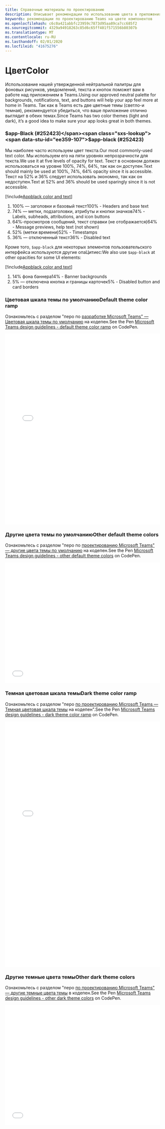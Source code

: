```yaml
---
title: Справочные материалы по проектированию
description: Описывает рекомендации по использованию цвета в приложениях
keywords: рекомендации по проектированию Teams на цвете компонентов
ms.openlocfilehash: c6c0a421abbfc23959c7873d95aa89ca7cc685f2
ms.sourcegitcommit: 4329a94918263c85d6c65ff401f571556b80307b
ms.translationtype: MT
ms.contentlocale: ru-RU
ms.lasthandoff: 02/01/2020
ms.locfileid: "41675276"
---
```

# <a name="color"></a><span data-ttu-id="ee359-104">Цвет</span><span class="sxs-lookup"><span data-stu-id="ee359-104">Color</span></span>

<span data-ttu-id="ee359-105">Использование нашей утвержденной нейтральной палитры для фоновых рисунков, уведомлений, текста и кнопок поможет вам в работе над приложением в Teams.</span><span class="sxs-lookup"><span data-stu-id="ee359-105">Using our approved neutral palette for backgrounds, notifications, text, and buttons will help your app feel more at home in Teams.</span></span> <span data-ttu-id="ee359-106">Так как в Teams есть две цветные темы (светло-и темная), рекомендуется убедиться, что ваше приложение отлично выглядит в обеих темах.</span><span class="sxs-lookup"><span data-stu-id="ee359-106">Since Teams has two color themes (light and dark), it’s a good idea to make sure your app looks great in both themes.</span></span>

### <a name="app-black-252423"></a><span data-ttu-id="ee359-107">$app-Black (#252423)</span><span class="sxs-lookup"><span data-stu-id="ee359-107">$app-black (#252423)</span></span>

<span data-ttu-id="ee359-108">Мы наиболее часто используем цвет текста.</span><span class="sxs-lookup"><span data-stu-id="ee359-108">Our most commonly-used text color.</span></span> <span data-ttu-id="ee359-109">Мы используем его на пяти уровнях непрозрачности для текста.</span><span class="sxs-lookup"><span data-stu-id="ee359-109">We use it at five levels of opacity for text.</span></span> <span data-ttu-id="ee359-110">Текст в основном должен использоваться на уровне 100%, 74%, 64%, так как он доступен.</span><span class="sxs-lookup"><span data-stu-id="ee359-110">Text should mainly be used at 100%, 74%, 64% opacity since it is accessible.</span></span> <span data-ttu-id="ee359-111">Текст на 52% и 36% следует использовать экономно, так как он недоступен.</span><span class="sxs-lookup"><span data-stu-id="ee359-111">Text at 52% and 36% should be used sparingly since it is not accessible.</span></span>

[!include[Appblack color and text](~/includes/design/color-image-appblack-text.html)]

1. <span data-ttu-id="ee359-112">100% — заголовки и базовый текст</span><span class="sxs-lookup"><span data-stu-id="ee359-112">100% - Headers and base text</span></span>
2. <span data-ttu-id="ee359-113">74% — метки, подзаголовки, атрибуты и кнопки значков</span><span class="sxs-lookup"><span data-stu-id="ee359-113">74% - Labels, subheads, attributions, and icon buttons</span></span>
3. <span data-ttu-id="ee359-114">64%-просмотров сообщений, текст справки (не отображается)</span><span class="sxs-lookup"><span data-stu-id="ee359-114">64% - Message previews, help text (not shown)</span></span>
4. <span data-ttu-id="ee359-115">52% (метки времени)</span><span class="sxs-lookup"><span data-stu-id="ee359-115">52% - Timestamps</span></span>
5. <span data-ttu-id="ee359-116">36% — отключенный текст</span><span class="sxs-lookup"><span data-stu-id="ee359-116">36% - Disabled text</span></span>

<span data-ttu-id="ee359-117">Кроме того, `$app-black` для некоторых элементов пользовательского интерфейса используются другие опаЦитиес:</span><span class="sxs-lookup"><span data-stu-id="ee359-117">We also use `$app-black` at other opacities for some UI elements:</span></span>

[!include[Appblack color and text](~/includes/design/color-image-appblack-ui.html)]

1. <span data-ttu-id="ee359-118">14% фона баннера</span><span class="sxs-lookup"><span data-stu-id="ee359-118">14% - Banner backgrounds</span></span>
2. <span data-ttu-id="ee359-119">5% — отключена кнопка и границы карточек</span><span class="sxs-lookup"><span data-stu-id="ee359-119">5% - Disabled button and card borders</span></span>

### <a name="default-theme-color-ramp"></a><span data-ttu-id="ee359-120">Цветовая шкала темы по умолчанию</span><span class="sxs-lookup"><span data-stu-id="ee359-120">Default theme color ramp</span></span>

<span data-ttu-id="ee359-121">Ознакомьтесь с разделом "перо по [разработке Microsoft Teams" — Цветовая шкала темы по умолчанию](https://codepen.io/msteams/pen/KyPmqL/) на кодепен.</span><span class="sxs-lookup"><span data-stu-id="ee359-121">See the Pen [Microsoft Teams design guidelines - default theme color ramp](https://codepen.io/msteams/pen/KyPmqL/) on CodePen.</span></span>

<iframe height='620' scrolling='no' title='<span data-ttu-id="ee359-122">Рекомендации по проектированию Microsoft Teams — цветовая шкала темы по умолчанию</span><span class="sxs-lookup"><span data-stu-id="ee359-122">Microsoft Teams design guidelines - default theme color ramp</span></span>' src='//codepen.io/msteams/embed/KyPmqL/?height=682&theme-id=31655&default-tab=result&embed-version=2' frameborder='no' allowtransparency='true' allowfullscreen='true' style='width: 100%;'><span data-ttu-id="ee359-123">Ознакомьтесь с разделом "перо по <a href='https://codepen.io/msteams/pen/KyPmqL/'>разработке Microsoft Teams" — Цветовая шкала по умолчанию</a> Microsoft Teams (<a href='https://codepen.io/msteams'>@msteams</a>) на <a href='https://codepen.io'>кодепен</a>.</span><span class="sxs-lookup"><span data-stu-id="ee359-123">See the Pen <a href='https://codepen.io/msteams/pen/KyPmqL/'>Microsoft Teams design guidelines - default theme color ramp</a> by Microsoft Teams (<a href='https://codepen.io/msteams'>@msteams</a>) on <a href='https://codepen.io'>CodePen</a>.</span></span>
</iframe>

### <a name="other-default-theme-colors"></a><span data-ttu-id="ee359-124">Другие цвета темы по умолчанию</span><span class="sxs-lookup"><span data-stu-id="ee359-124">Other default theme colors</span></span>

<span data-ttu-id="ee359-125">Ознакомьтесь с разделом "перо по [проектированию Microsoft Teams" — другие цвета темы по умолчанию](https://codepen.io/msteams/pen/zPOdYJ/) на кодепен.</span><span class="sxs-lookup"><span data-stu-id="ee359-125">See the Pen [Microsoft Teams design guidelines - other default theme colors](https://codepen.io/msteams/pen/zPOdYJ/) on CodePen.</span></span>

<iframe height='392' scrolling='no' title='<span data-ttu-id="ee359-126">Рекомендации по проектированию Microsoft Teams — другие цвета темы по умолчанию</span><span class="sxs-lookup"><span data-stu-id="ee359-126">Microsoft Teams design guidelines - other default theme colors</span></span>' src='//codepen.io/msteams/embed/zPOdYJ/?height=442&theme-id=31655&default-tab=result&embed-version=2' frameborder='no' allowtransparency='true' allowfullscreen='true' style='width: 100%;'><span data-ttu-id="ee359-127">Ознакомьтесь с разделом "перо по <a href='https://codepen.io/msteams/pen/zPOdYJ/'>проектированию Microsoft Teams" — другие цвета темы по умолчанию</a> в Microsoft Teams (<a href='https://codepen.io/msteams'>@msteams</a>) на <a href='https://codepen.io'>кодепен</a>.</span><span class="sxs-lookup"><span data-stu-id="ee359-127">See the Pen <a href='https://codepen.io/msteams/pen/zPOdYJ/'>Microsoft Teams design guidelines - other default theme colors</a> by Microsoft Teams (<a href='https://codepen.io/msteams'>@msteams</a>) on <a href='https://codepen.io'>CodePen</a>.</span></span>
</iframe>

### <a name="dark-theme-color-ramp"></a><span data-ttu-id="ee359-128">Темная цветовая шкала темы</span><span class="sxs-lookup"><span data-stu-id="ee359-128">Dark theme color ramp</span></span>

<span data-ttu-id="ee359-129">Ознакомьтесь с разделом "перо [по проектированию Microsoft Teams — Темная цветовая шкала темы](https://codepen.io/msteams/pen/BmBwjx/) на кодепен".</span><span class="sxs-lookup"><span data-stu-id="ee359-129">See the Pen [Microsoft Teams design guidelines - dark theme color ramp](https://codepen.io/msteams/pen/BmBwjx/) on CodePen.</span></span>

<iframe height='798' scrolling='no' title='<span data-ttu-id="ee359-130">Рекомендации по проектированию Microsoft Teams — Темная цветовая шкала темы</span><span class="sxs-lookup"><span data-stu-id="ee359-130">Microsoft Teams design guidelines - dark theme color ramp</span></span>' src='//codepen.io/msteams/embed/BmBwjx/?height=846&theme-id=31655&default-tab=result&embed-version=2' frameborder='no' allowtransparency='true' allowfullscreen='true' style='width: 100%;'><span data-ttu-id="ee359-131">Ознакомьтесь с разделом "перо <a href='https://codepen.io/msteams/pen/BmBwjx/'>по проектированию Microsoft Teams — Темная цветовая шкала</a> " Microsoft Teams (<a href='https://codepen.io/msteams'>@msteams</a>) на <a href='https://codepen.io'>кодепен</a>.</span><span class="sxs-lookup"><span data-stu-id="ee359-131">See the Pen <a href='https://codepen.io/msteams/pen/BmBwjx/'>Microsoft Teams design guidelines - dark theme color ramp</a> by Microsoft Teams (<a href='https://codepen.io/msteams'>@msteams</a>) on <a href='https://codepen.io'>CodePen</a>.</span></span>
</iframe>

### <a name="other-dark-theme-colors"></a><span data-ttu-id="ee359-132">Другие темные цвета темы</span><span class="sxs-lookup"><span data-stu-id="ee359-132">Other dark theme colors</span></span>

<span data-ttu-id="ee359-133">Ознакомьтесь с разделом "перо [по проектированию Microsoft Teams" — другие темные цвета темы](https://codepen.io/msteams/pen/zPOEXN/) в кодепен.</span><span class="sxs-lookup"><span data-stu-id="ee359-133">See the Pen [Microsoft Teams design guidelines - other dark theme colors](https://codepen.io/msteams/pen/zPOEXN/) on CodePen.</span></span>

<iframe height='390' scrolling='no' title='<span data-ttu-id="ee359-134">Рекомендации по проектированию Microsoft Teams — другие темные цвета темы</span><span class="sxs-lookup"><span data-stu-id="ee359-134">Microsoft Teams design guidelines - other dark theme colors</span></span>' src='//codepen.io/msteams/embed/zPOEXN/?height=442&theme-id=31655&default-tab=result&embed-version=2' frameborder='no' allowtransparency='true' allowfullscreen='true' style='width: 100%;'><span data-ttu-id="ee359-135">Ознакомьтесь с разделом "перо по <a href='https://codepen.io/msteams/pen/zPOEXN/'>проектированию Microsoft Teams" — другие темные цвета темы</a> Microsoft Teams (<a href='https://codepen.io/msteams'>@msteams</a>) на <a href='https://codepen.io'>кодепен</a>.</span><span class="sxs-lookup"><span data-stu-id="ee359-135">See the Pen <a href='https://codepen.io/msteams/pen/zPOEXN/'>Microsoft Teams design guidelines - other dark theme colors</a> by Microsoft Teams (<a href='https://codepen.io/msteams'>@msteams</a>) on <a href='https://codepen.io'>CodePen</a>.</span></span>
</iframe>